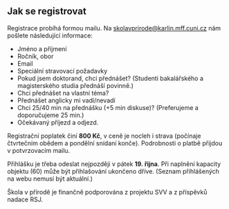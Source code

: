 
## Jak se registrovat

Registrace probíhá formou mailu. Na [skolavprirode@karlin.mff.cuni.cz](mailto:skolavprirode@karlin.mff.cuni.cz) nám pošlete následující informace:

- Jméno a příjmení
- Ročník, obor
- Email
- Speciální stravovací požadavky
- Pokud jsem doktorand, chci přednášet? (Studenti bakalářského a magisterského studia přednáší povinně.)
- Chci přednášet na vlastní téma?
- Přednášet anglicky mi vadí/nevadí
- Chci 25/40 min na přednášku (+5 min diskuse)? (Preferujeme a doporučujeme 25 min.)
- Očekávaný příjezd a odjezd.

Registrační poplatek činí <b>800 Kč</b>, v ceně je nocleh i strava (počínaje čtvrtečním obědem a pondělní snídaní konče). Podrobnosti o platbě přijdou v potvrzovacím mailu.

Přihlášku je třeba odeslat nejpozději v pátek <b>19.&nbsp;řijna</b>. Při naplnění kapacity objektu (60) může být přihlašování ukončeno dříve. (Seznam přihlášených na webu nemusí být aktuální.)

Škola v přírodě je finančně podporována z projektu SVV a z příspěvků nadace RSJ.
